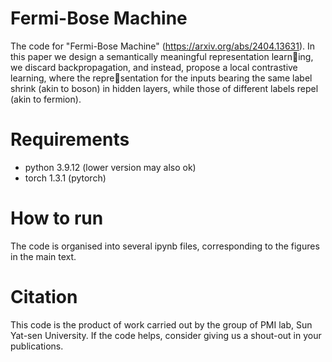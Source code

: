 # Fermi-Bose Machine
The code for "Fermi-Bose Machine" (https://arxiv.org/abs/2404.13631). In this paper we design a semantically meaningful representation learning, we discard backpropagation, and instead, propose a local contrastive learning, where the representation for the inputs bearing the same label shrink (akin to boson) in hidden layers, while those of different labels repel (akin to fermion).

# Requirements
* python 3.9.12 (lower version may also ok)
* torch 1.3.1 (pytorch)

# How to run
The code is organised into several ipynb files, corresponding to the figures in the main text.

# Citation
This code is the product of work carried out by the group of PMI lab, Sun Yat-sen University. If the code helps, consider giving us a shout-out in your publications.
